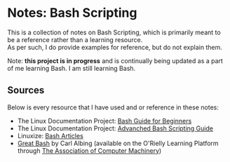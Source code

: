 # Notes: Bash Scripting
This is a collection of notes on Bash Scripting, which is primarily meant to be a reference rather than a learning resource. <br />
As per such, I do provide examples for reference, but do not explain them.

Note: **this project is in progress** and is continually being updated as a part of me learning Bash. I am still learning Bash.

## Sources
Below is every resource that I have used and or reference in these notes:
- The Linux Documentation Project: [Bash Guide for Beginners](https://tldp.org/LDP/Bash-Beginners-Guide/html/index.html)
- The Linux Documentation Project: [Advanched Bash Scripting Guide](https://tldp.org/LDP/abs/html/index.html)
- Linuxize: [Bash Articles](https://linuxize.com/tags/bash/)
- [Great Bash](http://www.carlalbing.com/) by Carl Albing (available on the O'Rielly Learning Platform through [The Association of Computer Machinery](https://www.acm.org/))
